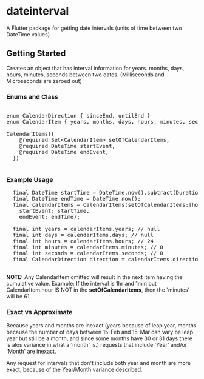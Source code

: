 # dateinterval

A Flutter package for getting date intervals (units of time between two DateTime values)

## Getting Started

Creates an object that has interval information for years. months, days, hours, minutes, seconds between two dates. (Milliseconds and Microseconds are zeroed out)

### Enums and Class

<pre>

enum CalendarDirection { sinceEnd, untilEnd }
enum CalendarItem { years, months, days, hours, minutes, seconds }

CalendarItems({
    @required Set&ltCalendarItem> setOfCalendarItems,
    @required DateTime startEvent,
    @required DateTime endEvent,
  })

</pre>

### Example Usage

<pre>
  final DateTime startTime = DateTime.now().subtract(Duration(days:1));
  final DateTime endTime = DateTime.now();
  final calendarItems = CalendarItems(setOfCalendarItems:[hour, minute, second],
    startEvent: startTime,
    endEvent: endTime);

  final int years = calendarItems.years; // null
  final int days = calendarItems.days; // null
  final int hours = calendarItems.hours; // 24
  final int minutes = calendarItems.minutes; // 0
  final int seconds = calendarItems.seconds; // 0
  final CalendarDirection direction = calendarItems.direction; // CalendarDirection.untilEnd

</pre>
**NOTE:** Any CalendarItem omitted will result in the next item having the cumulative value.
Example: If the interval is 1hr and 1min but CalendarItem.hour IS NOT in the __setOfCalendarItems__, then the 'minutes' will be 61.

### Exact vs Approximate

Because years and months are inexact (years because of leap year, months because the number of days between 15-Feb and 15-Mar can vary be leap year but still be a month, and since some months have 30 or 31 days there is alos variance in what a 'month' is.) requests that include 'Year' and/or 'Month' are inexact.

Any request for intervals that don't include both year and month are more exact, because of the Year/Month variance described.
